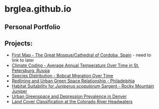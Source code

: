# brglea.github.io
## Personal Portfolio

## Projects:
* [First Map - The Great Mosque/Cathedral of Cordoba, Spain]() - need to link to later
* [Climate Coding - Average Annual Temperature Over Time in St. Petersburg, Russia](https://brglea.github.io/notebooks/climate-coding/st_petersburg_climate_portfolio_post.html) 
* [Species Distribution - Bobcat Migration Over Time](https://brglea.github.io/notebooks/species-distribution-challenge/bobcat-migration-portfolio-post.html)
* [Redlining and Urban Green Space Relationship - Philadelphia](https://brglea.github.io/notebooks/04-redlining/philadelphia-redlining-portfolio-post.html)
* [Habitat Suitability for *Juniperus scopulorum* Sargent - Rocky Mountain Juniper](https://brglea.github.io/notebooks/05-habitat_suitability/habitat_suitability_juniper_portfolio_post.html)
* [Urban Greenspace and Depression Prevalence in Denver](https://brglea.github.io/notebooks/06_urban_greenspace_denver/portfolio_post_urban_greenspace.html)
* [Land Cover Classification at the Colorado River Headwaters]()
